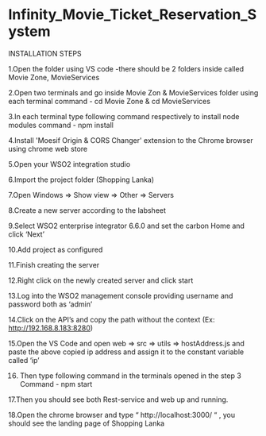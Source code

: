 # Infinity_Movie_Ticket_Reservation_System
 
 INSTALLATION STEPS

1.Open the folder using VS code
	-there should be 2 folders inside called Movie Zone, MovieServices

2.Open two terminals and go inside Movie Zon & MovieServices folder using each terminal 
	command - cd Movie Zone & cd MovieServices

3.In each terminal type following command respectively to install node modules
	command - npm install

4.Install 'Moesif Origin & CORS Changer' extension to the Chrome browser using chrome web store

5.Open  your WSO2 integration studio 

6.Import the project folder (Shopping Lanka) 

7.Open Windows => Show view => Other => Servers

8.Create a new server according to the labsheet

9.Select WSO2 enterprise integrator 6.6.0 and set the carbon Home and click ‘Next’

10.Add project as configured

11.Finish creating the server

12.Right click on the newly created server and click start

13.Log into the WSO2 management console providing username and password both as ‘admin’

14.Click on the  API’s and copy the path without the context (Ex: http://192.168.8.183:8280)

15.Open the VS Code and open web => src => utils => hostAddress.js and paste the above copied     ip address and assign it to the constant variable called ‘ip’ 

16. Then type following command in the terminals opened in the step 3
			Command - npm start

17.Then you should see both Rest-service and web up and running. 

18.Open the chrome browser and type “ http://localhost:3000/ “ , you should see the landing page of Shopping Lanka

